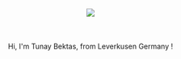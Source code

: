 <h1 align="center">
  <a href="https://git.io/typing-svg">
    <img src="https://readme-typing-svg.herokuapp.com/?lines=Hello,+There!+👋;I'm+Tunay+Bektas....;Nice+to+meet+you!&center=true&size=30">
  </a>
</h1>
</h5>
<br>
<p align="center">
  Hi, I'm Tunay Bektas, from Leverkusen Germany !
  <br>
